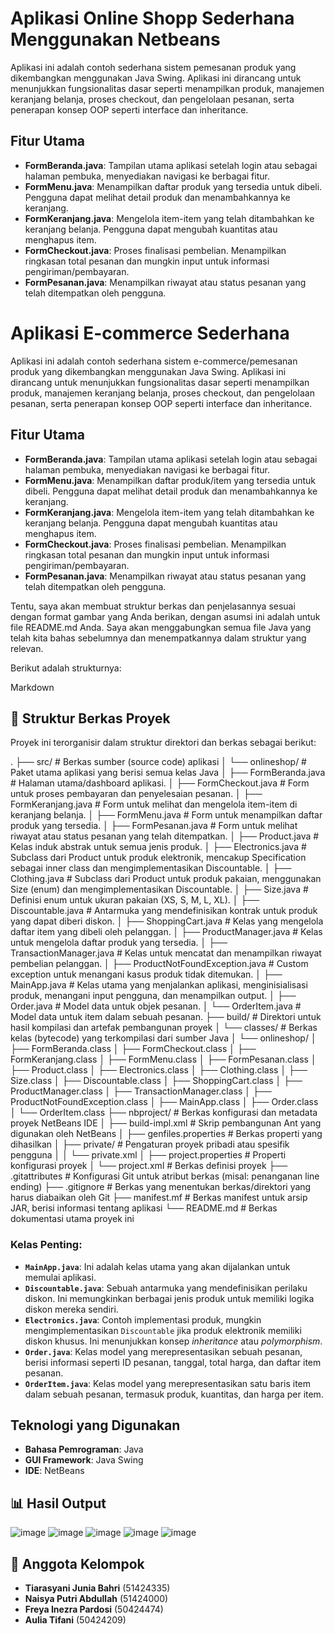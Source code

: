 # Aplikasi Online Shopp Sederhana Menggunakan Netbeans 

Aplikasi ini adalah contoh sederhana sistem pemesanan produk yang dikembangkan menggunakan Java Swing. Aplikasi ini dirancang untuk menunjukkan fungsionalitas dasar seperti menampilkan produk, manajemen keranjang belanja, proses checkout, dan pengelolaan pesanan, serta penerapan konsep OOP seperti interface dan inheritance.

## Fitur Utama

-   **FormBeranda.java**: Tampilan utama aplikasi setelah login atau sebagai halaman pembuka, menyediakan navigasi ke berbagai fitur.
-   **FormMenu.java**: Menampilkan daftar produk yang tersedia untuk dibeli. Pengguna dapat melihat detail produk dan menambahkannya ke keranjang.
-   **FormKeranjang.java**: Mengelola item-item yang telah ditambahkan ke keranjang belanja. Pengguna dapat mengubah kuantitas atau menghapus item.
-   **FormCheckout.java**: Proses finalisasi pembelian. Menampilkan ringkasan total pesanan dan mungkin input untuk informasi pengiriman/pembayaran.
-   **FormPesanan.java**: Menampilkan riwayat atau status pesanan yang telah ditempatkan oleh pengguna.

# Aplikasi E-commerce Sederhana

Aplikasi ini adalah contoh sederhana sistem e-commerce/pemesanan produk yang dikembangkan menggunakan Java Swing. Aplikasi ini dirancang untuk menunjukkan fungsionalitas dasar seperti menampilkan produk, manajemen keranjang belanja, proses checkout, dan pengelolaan pesanan, serta penerapan konsep OOP seperti interface dan inheritance.

## Fitur Utama

-   **FormBeranda.java**: Tampilan utama aplikasi setelah login atau sebagai halaman pembuka, menyediakan navigasi ke berbagai fitur.
-   **FormMenu.java**: Menampilkan daftar produk/item yang tersedia untuk dibeli. Pengguna dapat melihat detail produk dan menambahkannya ke keranjang.
-   **FormKeranjang.java**: Mengelola item-item yang telah ditambahkan ke keranjang belanja. Pengguna dapat mengubah kuantitas atau menghapus item.
-   **FormCheckout.java**: Proses finalisasi pembelian. Menampilkan ringkasan total pesanan dan mungkin input untuk informasi pengiriman/pembayaran.
-   **FormPesanan.java**: Menampilkan riwayat atau status pesanan yang telah ditempatkan oleh pengguna.

Tentu, saya akan membuat struktur berkas dan penjelasannya sesuai dengan format gambar yang Anda berikan, dengan asumsi ini adalah untuk file README.md Anda. Saya akan menggabungkan semua file Java yang telah kita bahas sebelumnya dan menempatkannya dalam struktur yang relevan.

Berikut adalah strukturnya:

Markdown

## 📁 Struktur Berkas Proyek

Proyek ini terorganisir dalam struktur direktori dan berkas sebagai berikut:

.
├── src/                          # Berkas sumber (source code) aplikasi
│   └── onlineshop/               # Paket utama aplikasi yang berisi semua kelas Java
│       ├── FormBeranda.java      # Halaman utama/dashboard aplikasi.
│       ├── FormCheckout.java     # Form untuk proses pembayaran dan penyelesaian pesanan.
│       ├── FormKeranjang.java    # Form untuk melihat dan mengelola item-item di keranjang belanja.
│       ├── FormMenu.java         # Form untuk menampilkan daftar produk yang tersedia.
│       ├── FormPesanan.java      # Form untuk melihat riwayat atau status pesanan yang telah ditempatkan.
│       ├── Product.java          # Kelas induk abstrak untuk semua jenis produk.
│       ├── Electronics.java      # Subclass dari Product untuk produk elektronik, mencakup Specification sebagai inner class dan mengimplementasikan Discountable.
│       ├── Clothing.java         # Subclass dari Product untuk produk pakaian, menggunakan Size (enum) dan mengimplementasikan Discountable.
│       ├── Size.java             # Definisi enum untuk ukuran pakaian (XS, S, M, L, XL).
│       ├── Discountable.java     # Antarmuka yang mendefinisikan kontrak untuk produk yang dapat diberi diskon.
│       ├── ShoppingCart.java     # Kelas yang mengelola daftar item yang dibeli oleh pelanggan.
│       ├── ProductManager.java   # Kelas untuk mengelola daftar produk yang tersedia.
│       ├── TransactionManager.java # Kelas untuk mencatat dan menampilkan riwayat pembelian pelanggan.
│       ├── ProductNotFoundException.java # Custom exception untuk menangani kasus produk tidak ditemukan.
│       ├── MainApp.java          # Kelas utama yang menjalankan aplikasi, menginisialisasi produk, menangani input pengguna, dan menampilkan output.
│       ├── Order.java            # Model data untuk objek pesanan.
│       └── OrderItem.java        # Model data untuk item dalam sebuah pesanan.
├── build/                        # Direktori untuk hasil kompilasi dan artefak pembangunan proyek
│   └── classes/                  # Berkas kelas (bytecode) yang terkompilasi dari sumber Java
│       └── onlineshop/
│           ├── FormBeranda.class
│           ├── FormCheckout.class
│           ├── FormKeranjang.class
│           ├── FormMenu.class
│           ├── FormPesanan.class
│           ├── Product.class
│           ├── Electronics.class
│           ├── Clothing.class
│           ├── Size.class
│           ├── Discountable.class
│           ├── ShoppingCart.class
│           ├── ProductManager.class
│           ├── TransactionManager.class
│           ├── ProductNotFoundException.class
│           ├── MainApp.class
│           ├── Order.class
│           └── OrderItem.class
├── nbproject/                    # Berkas konfigurasi dan metadata proyek NetBeans IDE
│   ├── build-impl.xml            # Skrip pembangunan Ant yang digunakan oleh NetBeans
│   ├── genfiles.properties       # Berkas properti yang dihasilkan
│   ├── private/                  # Pengaturan proyek pribadi atau spesifik pengguna
│   │   └── private.xml
│   ├── project.properties        # Properti konfigurasi proyek
│   └── project.xml               # Berkas definisi proyek
├── .gitattributes                # Konfigurasi Git untuk atribut berkas (misal: penanganan line ending)
├── .gitignore                    # Berkas yang menentukan berkas/direktori yang harus diabaikan oleh Git
├── manifest.mf                   # Berkas manifest untuk arsip JAR, berisi informasi tentang aplikasi
└── README.md                     # Berkas dokumentasi utama proyek ini

### Kelas Penting:

-   **`MainApp.java`**: Ini adalah kelas utama yang akan dijalankan untuk memulai aplikasi.
-   **`Discountable.java`**: Sebuah antarmuka yang mendefinisikan perilaku diskon. Ini memungkinkan berbagai jenis produk untuk memiliki logika diskon mereka sendiri.
-   **`Electronics.java`**: Contoh implementasi produk, mungkin mengimplementasikan `Discountable` jika produk elektronik memiliki diskon khusus. Ini menunjukkan konsep *inheritance* atau *polymorphism*.
-   **`Order.java`**: Kelas model yang merepresentasikan sebuah pesanan, berisi informasi seperti ID pesanan, tanggal, total harga, dan daftar item pesanan.
-   **`OrderItem.java`**: Kelas model yang merepresentasikan satu baris item dalam sebuah pesanan, termasuk produk, kuantitas, dan harga per item.

## Teknologi yang Digunakan

-   **Bahasa Pemrograman**: Java
-   **GUI Framework**: Java Swing
-   **IDE**: NetBeans

## 📊 Hasil Output
![image](https://github.com/user-attachments/assets/675850b7-7e8b-439e-82f6-1f7f9071ade1)
![image](https://github.com/user-attachments/assets/24103efb-2314-41ef-9735-5df44108d227)
![image](https://github.com/user-attachments/assets/46e18f41-06b9-4087-b103-a9da39d08bf5)
![image](https://github.com/user-attachments/assets/6ee76f01-59ad-4562-bb98-54f56f51f630)
![image](https://github.com/user-attachments/assets/7fa8d4c6-cc14-462c-a350-d10f7c52da88)

## 👥 Anggota Kelompok

* **Tiarasyani Junia Bahri** (51424335)
* **Naisya Putri Abdullah** (51424000)
* **Freya Inezra Pardosi** (50424474)
* **Aulia Tifani** (50424209)









